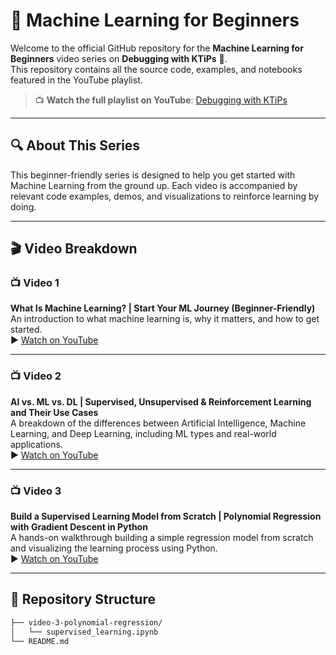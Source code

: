 # 📘 Machine Learning for Beginners

Welcome to the official GitHub repository for the **Machine Learning for Beginners** video series on **Debugging with KTiPs** 🎥.  
This repository contains all the source code, examples, and notebooks featured in the YouTube playlist.

> 📺 **Watch the full playlist on YouTube**: [Debugging with KTiPs](https://www.youtube.com/playlist?list=PLFj4gH4BU2fIUI4JnG8PCKA-r8almDDRU)

---

## 🔍 About This Series

This beginner-friendly series is designed to help you get started with Machine Learning from the ground up. Each video is accompanied by relevant code examples, demos, and visualizations to reinforce learning by doing.

---

## 🎬 Video Breakdown

### 📺 Video 1  
**What Is Machine Learning? | Start Your ML Journey (Beginner-Friendly)**  
An introduction to what machine learning is, why it matters, and how to get started.  
▶️ [Watch on YouTube](https://youtu.be/w-ZzzWOFp-M)

---

### 📺 Video 2  
**AI vs. ML vs. DL | Supervised, Unsupervised & Reinforcement Learning and Their Use Cases**  
A breakdown of the differences between Artificial Intelligence, Machine Learning, and Deep Learning, including ML types and real-world applications.  
▶️ [Watch on YouTube](https://youtu.be/UtHYovSv41U)

---

### 📺 Video 3  
**Build a Supervised Learning Model from Scratch | Polynomial Regression with Gradient Descent in Python**  
A hands-on walkthrough building a simple regression model from scratch and visualizing the learning process using Python.  
▶️ [Watch on YouTube](https://youtu.be/qcKl1bzla_o)

---

## 📂 Repository Structure

```bash
├── video-3-polynomial-regression/
│   └── supervised_learning.ipynb
└── README.md
